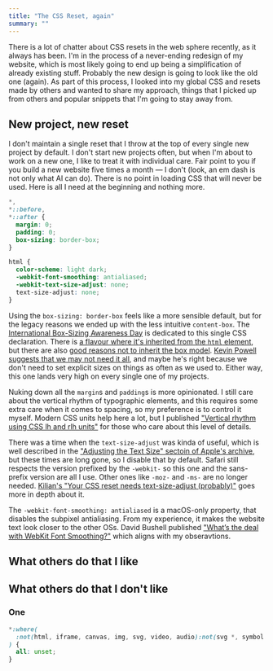 ```yaml
---
title: "The CSS Reset, again"
summary: ""
---
```


There is a lot of chatter about CSS resets in the web sphere recently, as it always has been. I'm in the process of a never-ending redesign of my website, which is most likely going to end up being a simplification of already existing stuff. Probably the new design is going to look like the old one (again). As part of this process, I looked into my global CSS and resets made by others and wanted to share my approach, things that I picked up from others and popular snippets that I'm going to stay away from.

## New project, new reset

I don't maintain a single reset that I throw at the top of every single new project by default. I don't start new projects often, but when I'm about to work on a new one, I like to treat it with individual care. Fair point to you if you build a new website five times a month — I don't (look, an em dash is not only what AI can do). There is no point in loading CSS that will never be used. Here is all I need at the beginning and nothing more.

```css
*,
*::before,
*::after {
  margin: 0;
  padding: 0;
  box-sizing: border-box;
}

html {
  color-scheme: light dark;
  -webkit-font-smoothing: antialiased;
  -webkit-text-size-adjust: none;
  text-size-adjust: none;
}
```

Using the `box-sizing: border-box` feels like a more sensible default, but for the legacy reasons we ended up with the less intuitive `content-box`. The [International Box-Sizing Awareness Day](https://css-tricks.com/international-box-sizing-awareness-day/) is dedicated to this single CSS declaration. There is [a flavour where it's inherited from the `html` element](https://css-tricks.com/inheriting-box-sizing-probably-slightly-better-best-practice/), but there are also [good reasons not to inherit the box model](https://www.oddbird.net/2025/09/04/box-model/). [Kevin Powell suggests that we may not need it all](https://www.youtube.com/watch?v=PtAcpV6TAGM), and maybe he's right because we don't need to set explicit sizes on things as often as we used to. Either way, this one lands very high on every single one of my projects.

Nuking down all the `margin`s and `padding`s is more opinionated. I still care about the vertical rhythm of typographic elements, and this requires some extra care when it comes to spacing, so my preference is to control it myself. Modern CSS units help here a lot, but I published ["Vertical rhythm using CSS lh and rlh units"](/vertical-rhythm-using-css-lh-and-rlh-units/) for those who care about this level of details.

There was a time when the `text-size-adjust` was kinda of useful, which is well described in the ["Adjusting the Text Size" sectoin of Apple's archive](https://developer.apple.com/library/archive/documentation/AppleApplications/Reference/SafariWebContent/AdjustingtheTextSize/AdjustingtheTextSize.html#//apple_ref/doc/uid/TP40006510-SW16), but these times are long gone, so I disable that by default. Safari still respects the version prefixed by the `-webkit-` so this one and the sans-prefix version are all I use. Other ones like `-moz-` and `-ms-` are no longer needed. [Kilian's "Your CSS reset needs text-size-adjust (probably)"](https://kilianvalkhof.com/2022/css-html/your-css-reset-needs-text-size-adjust-probably/) goes more in depth about it.

The `-webkit-font-smoothing: antialiased` is a macOS-only property, that disables the subpixel antialiasing. From my experience, it makes the website text look closer to the other OSs. David Bushell published ["What’s the deal with WebKit Font Smoothing?"](https://dbushell.com/2024/11/05/webkit-font-smoothing/) which aligns with my obseravtions.

## What others do that I like

## What others do that I don't like

### One

```css
*:where(
  :not(html, iframe, canvas, img, svg, video, audio):not(svg *, symbol *)
) {
  all: unset;
}
```
